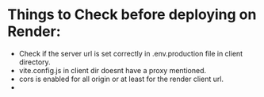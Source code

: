 # Things to Check before deploying on Render:

- Check if the server url is set correctly in .env.production file in client directory.
- vite.config.js in client dir doesnt have a proxy mentioned.
- cors is enabled for all origin or at least for the render client url.
-
